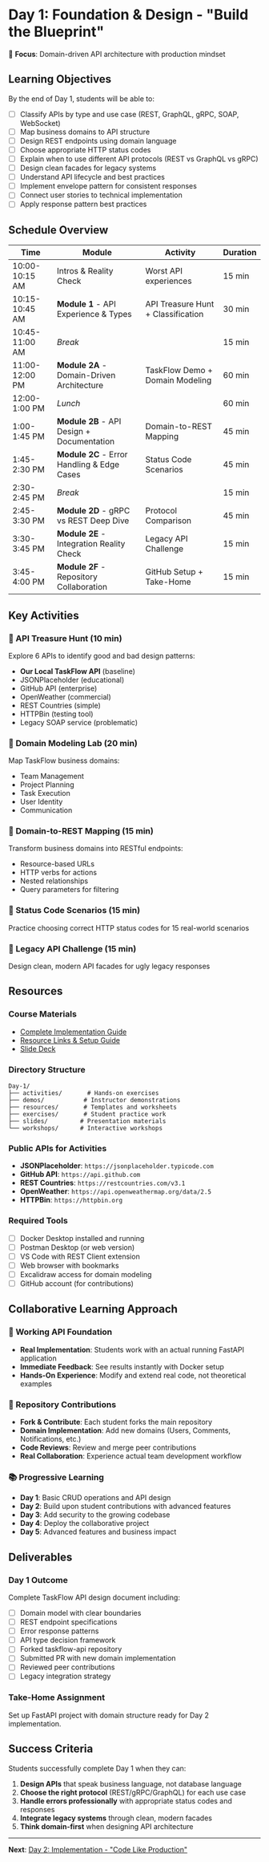 # Day 1: Foundation & Design - "Build the Blueprint"

🎯 **Focus**: Domain-driven API architecture with production mindset

## Learning Objectives

By the end of Day 1, students will be able to:
- [ ] Classify APIs by type and use case (REST, GraphQL, gRPC, SOAP, WebSocket)
- [ ] Map business domains to API structure
- [ ] Design REST endpoints using domain language
- [ ] Choose appropriate HTTP status codes
- [ ] Explain when to use different API protocols (REST vs GraphQL vs gRPC)
- [ ] Design clean facades for legacy systems
- [ ] Understand API lifecycle and best practices
- [ ] Implement envelope pattern for consistent responses
- [ ] Connect user stories to technical implementation
- [ ] Apply response pattern best practices

## Schedule Overview

| Time | Module | Activity | Duration |
|------|--------|----------|----------|
| 10:00-10:15 AM | Intros & Reality Check | Worst API experiences | 15 min |
| 10:15-10:45 AM | **Module 1** - API Experience & Types | API Treasure Hunt + Classification | 30 min |
| 10:45-11:00 AM | *Break* | | 15 min |
| 11:00-12:00 PM | **Module 2A** - Domain-Driven Architecture | TaskFlow Demo + Domain Modeling | 60 min |
| 12:00-1:00 PM | *Lunch* | | 60 min |
| 1:00-1:45 PM | **Module 2B** - API Design + Documentation | Domain-to-REST Mapping | 45 min |
| 1:45-2:30 PM | **Module 2C** - Error Handling & Edge Cases | Status Code Scenarios | 45 min |
| 2:30-2:45 PM | *Break* | | 15 min |
| 2:45-3:30 PM | **Module 2D** - gRPC vs REST Deep Dive | Protocol Comparison | 45 min |
| 3:30-3:45 PM | **Module 2E** - Integration Reality Check | Legacy API Challenge | 15 min |
| 3:45-4:00 PM | **Module 2F** - Repository Collaboration | GitHub Setup + Take-Home | 15 min |

## Key Activities

### 🎯 API Treasure Hunt (10 min)
Explore 6 APIs to identify good and bad design patterns:
- **Our Local TaskFlow API** (baseline)
- JSONPlaceholder (educational)
- GitHub API (enterprise)  
- OpenWeather (commercial)
- REST Countries (simple)
- HTTPBin (testing tool)
- Legacy SOAP service (problematic)

### 🎯 Domain Modeling Lab (20 min)
Map TaskFlow business domains:
- Team Management
- Project Planning  
- Task Execution
- User Identity
- Communication

### 🎯 Domain-to-REST Mapping (15 min)
Transform business domains into RESTful endpoints:
- Resource-based URLs
- HTTP verbs for actions
- Nested relationships
- Query parameters for filtering

### 🎯 Status Code Scenarios (15 min)
Practice choosing correct HTTP status codes for 15 real-world scenarios

### 🎯 Legacy API Challenge (15 min)
Design clean, modern API facades for ugly legacy responses

## Resources

### Course Materials
- [Complete Implementation Guide](./Day%201%20Complete%20Implementation%20Guide%20-%20API%20Foundation%20&%20Design.pdf)
- [Resource Links & Setup Guide](./Day%201%20Resource%20Links%20&%20Setup%20Guide.pdf)  
- [Slide Deck](./Day%201%20Slide%20Deck%20-%20API%20Foundation%20&%20Design.pdf)

### Directory Structure
```
Day-1/
├── activities/       # Hands-on exercises
├── demos/           # Instructor demonstrations
├── resources/       # Templates and worksheets  
├── exercises/       # Student practice work
├── slides/         # Presentation materials
└── workshops/      # Interactive workshops
```

### Public APIs for Activities
- **JSONPlaceholder**: `https://jsonplaceholder.typicode.com`
- **GitHub API**: `https://api.github.com`
- **REST Countries**: `https://restcountries.com/v3.1`
- **OpenWeather**: `https://api.openweathermap.org/data/2.5`
- **HTTPBin**: `https://httpbin.org`

### Required Tools
- [ ] Docker Desktop installed and running
- [ ] Postman Desktop (or web version)
- [ ] VS Code with REST Client extension
- [ ] Web browser with bookmarks  
- [ ] Excalidraw access for domain modeling
- [ ] GitHub account (for contributions)

## Collaborative Learning Approach

### 🚀 Working API Foundation
- **Real Implementation**: Students work with an actual running FastAPI application
- **Immediate Feedback**: See results instantly with Docker setup
- **Hands-On Experience**: Modify and extend real code, not theoretical examples

### 👥 Repository Contributions
- **Fork & Contribute**: Each student forks the main repository
- **Domain Implementation**: Add new domains (Users, Comments, Notifications, etc.)
- **Code Reviews**: Review and merge peer contributions
- **Real Collaboration**: Experience actual team development workflow

### 📚 Progressive Learning
- **Day 1**: Basic CRUD operations and API design
- **Day 2**: Build upon student contributions with advanced features
- **Day 3**: Add security to the growing codebase
- **Day 4**: Deploy the collaborative project
- **Day 5**: Advanced features and business impact

## Deliverables

### Day 1 Outcome
Complete TaskFlow API design document including:
- [ ] Domain model with clear boundaries
- [ ] REST endpoint specifications
- [ ] Error response patterns
- [ ] API type decision framework
- [ ] Forked taskflow-api repository
- [ ] Submitted PR with new domain implementation
- [ ] Reviewed peer contributions
- [ ] Legacy integration strategy

### Take-Home Assignment
Set up FastAPI project with domain structure ready for Day 2 implementation.

## Success Criteria

Students successfully complete Day 1 when they can:
1. **Design APIs** that speak business language, not database language
2. **Choose the right protocol** (REST/gRPC/GraphQL) for each use case  
3. **Handle errors professionally** with appropriate status codes and responses
4. **Integrate legacy systems** through clean, modern facades
5. **Think domain-first** when designing API architecture

---

**Next**: [Day 2: Implementation - "Code Like Production"](../Day-2/) 